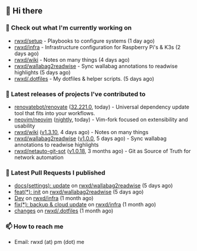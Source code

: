 ## 👋 Hi there

### 👷 Check out what I'm currently working on


- [rwxd/setup](https://github.com/rwxd/setup) - Playbooks to configure systems (1 day ago)
- [rwxd/infra](https://github.com/rwxd/infra) - Infrastructure configuration for Raspberry Pi&#39;s &amp; K3s (2 days ago)
- [rwxd/wiki](https://github.com/rwxd/wiki) - Notes on many things (4 days ago)
- [rwxd/wallabag2readwise](https://github.com/rwxd/wallabag2readwise) - Sync wallabag annotations to readwise highlights (5 days ago)
- [rwxd/.dotfiles](https://github.com/rwxd/.dotfiles) - My dotfiles &amp; helper scripts. (5 days ago)

### 🔭 Latest releases of projects I've contributed to


- [renovatebot/renovate](https://github.com/renovatebot/renovate) ([32.221.0](https://github.com/renovatebot/renovate/releases/tag/32.221.0), today) - Universal dependency update tool that fits into your workflows.
- [neovim/neovim](https://github.com/neovim/neovim) ([nightly](https://github.com/neovim/neovim/releases/tag/nightly), today) - Vim-fork focused on extensibility and usability
- [rwxd/wiki](https://github.com/rwxd/wiki) ([v1.3.10](https://github.com/rwxd/wiki/releases/tag/v1.3.10), 4 days ago) - Notes on many things
- [rwxd/wallabag2readwise](https://github.com/rwxd/wallabag2readwise) ([v1.0.0](https://github.com/rwxd/wallabag2readwise/releases/tag/v1.0.0), 5 days ago) - Sync wallabag annotations to readwise highlights
- [rwxd/netauto-git-sot](https://github.com/rwxd/netauto-git-sot) ([v1.0.18](https://github.com/rwxd/netauto-git-sot/releases/tag/v1.0.18), 3 months ago) - Git as Source of Truth for network automation

### 🔨 Latest Pull Requests I published


- [docs(settings): update](https://github.com/rwxd/wallabag2readwise/pull/4) on [rwxd/wallabag2readwise](https://github.com/rwxd/wallabag2readwise) (5 days ago)
- [feat(*): init](https://github.com/rwxd/wallabag2readwise/pull/1) on [rwxd/wallabag2readwise](https://github.com/rwxd/wallabag2readwise) (5 days ago)
- [Dev](https://github.com/rwxd/infra/pull/65) on [rwxd/infra](https://github.com/rwxd/infra) (1 month ago)
- [fix(*): backup &amp; cloud update](https://github.com/rwxd/infra/pull/64) on [rwxd/infra](https://github.com/rwxd/infra) (1 month ago)
- [changes](https://github.com/rwxd/.dotfiles/pull/38) on [rwxd/.dotfiles](https://github.com/rwxd/.dotfiles) (1 month ago)

### 📫 How to reach me

- Email: rwxd (at) pm (dot) me
